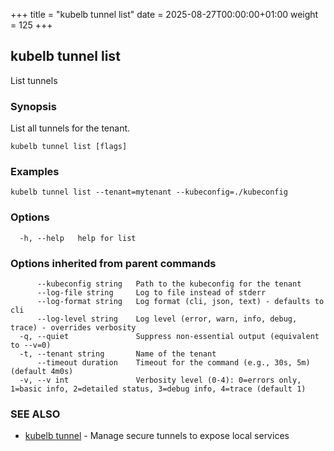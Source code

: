 +++
title = "kubelb tunnel list"
date = 2025-08-27T00:00:00+01:00
weight = 125
+++

## kubelb tunnel list

List tunnels

### Synopsis

List all tunnels for the tenant.


```
kubelb tunnel list [flags]
```

### Examples

```
kubelb tunnel list --tenant=mytenant --kubeconfig=./kubeconfig
```

### Options

```
  -h, --help   help for list
```

### Options inherited from parent commands

```
      --kubeconfig string   Path to the kubeconfig for the tenant
      --log-file string     Log to file instead of stderr
      --log-format string   Log format (cli, json, text) - defaults to cli
      --log-level string    Log level (error, warn, info, debug, trace) - overrides verbosity
  -q, --quiet               Suppress non-essential output (equivalent to --v=0)
  -t, --tenant string       Name of the tenant
      --timeout duration    Timeout for the command (e.g., 30s, 5m) (default 4m0s)
  -v, --v int               Verbosity level (0-4): 0=errors only, 1=basic info, 2=detailed status, 3=debug info, 4=trace (default 1)
```

### SEE ALSO

* [kubelb tunnel](../kubelb_tunnel)	 - Manage secure tunnels to expose local services

